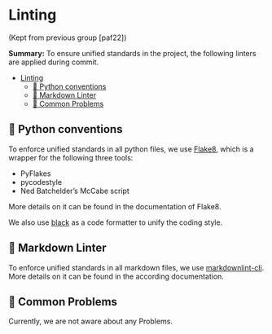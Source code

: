 # Linting

(Kept from previous group [paf22])

**Summary:** To ensure unified standards in the project, the following linters are applied during commit.

- [Linting](#linting)
  - [🐍 Python conventions](#-python-conventions)
  - [💬 Markdown Linter](#-markdown-linter)
  - [🚨 Common Problems](#-common-problems)

## 🐍 Python conventions

To enforce unified standards in all python files, we use [Flake8](https://pypi.org/project/flake8/), which is a wrapper for the following three tools:

- PyFlakes
- pycodestyle
- Ned Batchelder’s McCabe script

More details on it can be found in the documentation of Flake8.

We also use [black](https://github.com/psf/black) as a code formatter to unify the coding style.

## 💬 Markdown Linter

To enforce unified standards in all markdown files, we use [markdownlint-cli](https://github.com/igorshubovych/markdownlint-cli). More details on it can be found in the according documentation.

## 🚨 Common Problems

Currently, we are not aware about any Problems.

